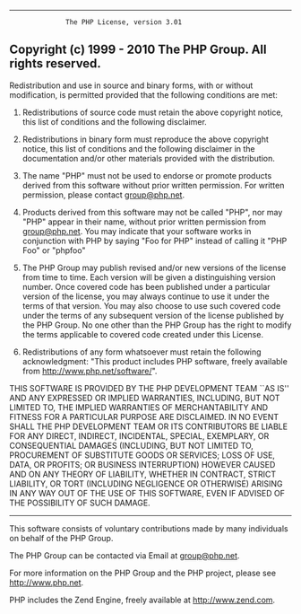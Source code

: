 -------------------------------------------------------------------- 
                  The PHP License, version 3.01
Copyright (c) 1999 - 2010 The PHP Group. All rights reserved.
-------------------------------------------------------------------- 

Redistribution and use in source and binary forms, with or without
modification, is permitted provided that the following conditions
are met:

1. Redistributions of source code must retain the above copyright
   notice, this list of conditions and the following disclaimer.

2. Redistributions in binary form must reproduce the above copyright
   notice, this list of conditions and the following disclaimer in
   the documentation and/or other materials provided with the
   distribution.

3. The name "PHP" must not be used to endorse or promote products
   derived from this software without prior written permission. For
   written permission, please contact group@php.net.

4. Products derived from this software may not be called "PHP", nor
   may "PHP" appear in their name, without prior written permission
   from group@php.net.  You may indicate that your software works in
   conjunction with PHP by saying "Foo for PHP" instead of calling
   it "PHP Foo" or "phpfoo"

5. The PHP Group may publish revised and/or new versions of the
   license from time to time. Each version will be given a
   distinguishing version number.
   Once covered code has been published under a particular version
   of the license, you may always continue to use it under the terms
   of that version. You may also choose to use such covered code
   under the terms of any subsequent version of the license
   published by the PHP Group. No one other than the PHP Group has
   the right to modify the terms applicable to covered code created
   under this License.

6. Redistributions of any form whatsoever must retain the following
   acknowledgment:
   "This product includes PHP software, freely available from
   <http://www.php.net/software/>".

THIS SOFTWARE IS PROVIDED BY THE PHP DEVELOPMENT TEAM ``AS IS'' AND
ANY EXPRESSED OR IMPLIED WARRANTIES, INCLUDING, BUT NOT LIMITED TO,
THE IMPLIED WARRANTIES OF MERCHANTABILITY AND FITNESS FOR A
PARTICULAR PURPOSE ARE DISCLAIMED.  IN NO EVENT SHALL THE PHP
DEVELOPMENT TEAM OR ITS CONTRIBUTORS BE LIABLE FOR ANY DIRECT,
INDIRECT, INCIDENTAL, SPECIAL, EXEMPLARY, OR CONSEQUENTIAL DAMAGES
(INCLUDING, BUT NOT LIMITED TO, PROCUREMENT OF SUBSTITUTE GOODS OR
SERVICES; LOSS OF USE, DATA, OR PROFITS; OR BUSINESS INTERRUPTION)
HOWEVER CAUSED AND ON ANY THEORY OF LIABILITY, WHETHER IN CONTRACT,
STRICT LIABILITY, OR TORT (INCLUDING NEGLIGENCE OR OTHERWISE)
ARISING IN ANY WAY OUT OF THE USE OF THIS SOFTWARE, EVEN IF ADVISED
OF THE POSSIBILITY OF SUCH DAMAGE.

-------------------------------------------------------------------- 

This software consists of voluntary contributions made by many
individuals on behalf of the PHP Group.

The PHP Group can be contacted via Email at group@php.net.

For more information on the PHP Group and the PHP project,
please see <http://www.php.net>.

PHP includes the Zend Engine, freely available at
<http://www.zend.com>.